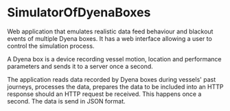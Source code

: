 # SimulatorOfDyenaBoxes
Web application that emulates realistic data feed behaviour and blackout events of multiple Dyena boxes. It has a web interface allowing a user to control the simulation
process. 

A Dyena box is a device recording vessel motion, location and performance parameters and sends it to a server once a second.

The application reads data recorded by Dyena boxes during vessels' past journeys, processes the data, prepares the data to be included into
an HTTP response should an HTTP request be received. This happens once a second. The data is send in JSON format.


